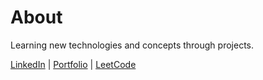 # About

Learning new technologies and concepts through projects.

[LinkedIn](https://www.linkedin.com/in/altaf-agowun/) | [Portfolio](https://altafagowun.web.app/) | [LeetCode](https://leetcode.com/u/ma-altaf/)
